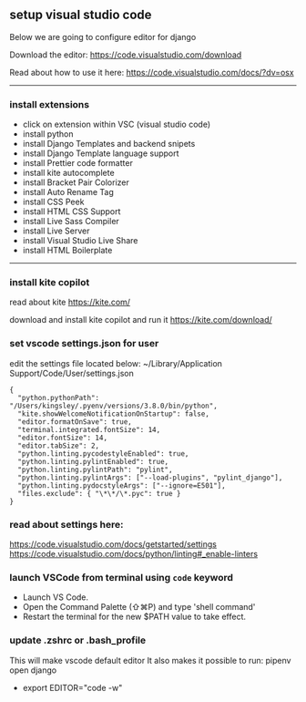 ## setup visual studio code

Below we are going to configure editor for django

Download the editor:
https://code.visualstudio.com/download

Read about how to use it here:
https://code.visualstudio.com/docs/?dv=osx

---

### install extensions

- click on extension within VSC (visual studio code)
- install python
- install Django Templates and backend snipets
- install Django Template language support
- install Prettier code formatter
- install kite autocomplete
- install Bracket Pair Colorizer
- install Auto Rename Tag
- install CSS Peek
- install HTML CSS Support
- install Live Sass Compiler
- install Live Server
- install Visual Studio Live Share
- install HTML Boilerplate

---

### install kite copilot

read about kite
https://kite.com/

download and install kite copilot and run it
https://kite.com/download/

### set vscode settings.json for user

edit the settings file located below:
~/Library/Application Support/Code/User/settings.json

```
{
  "python.pythonPath": "/Users/kingsley/.pyenv/versions/3.8.0/bin/python",
  "kite.showWelcomeNotificationOnStartup": false,
  "editor.formatOnSave": true,
  "terminal.integrated.fontSize": 14,
  "editor.fontSize": 14,
  "editor.tabSize": 2,
  "python.linting.pycodestyleEnabled": true,
  "python.linting.pylintEnabled": true,
  "python.linting.pylintPath": "pylint",
  "python.linting.pylintArgs": ["--load-plugins", "pylint_django"],
  "python.linting.pydocstyleArgs": ["--ignore=E501"],
  "files.exclude": { "\*\*/\*.pyc": true }
}
```

### read about settings here:

https://code.visualstudio.com/docs/getstarted/settings
https://code.visualstudio.com/docs/python/linting#_enable-linters

### launch VSCode from terminal using `code` keyword

- Launch VS Code.
- Open the Command Palette (⇧⌘P) and type 'shell command'
- Restart the terminal for the new \$PATH value to take effect.

### update .zshrc or .bash_profile

This will make vscode default editor
It also makes it possible to run: pipenv open django

- export EDITOR="code -w"
